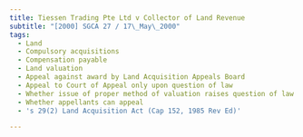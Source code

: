 ```yaml
---
title: Tiessen Trading Pte Ltd v Collector of Land Revenue
subtitle: "[2000] SGCA 27 / 17\_May\_2000"
tags:
  - Land
  - Compulsory acquisitions
  - Compensation payable
  - Land valuation
  - Appeal against award by Land Acquisition Appeals Board
  - Appeal to Court of Appeal only upon question of law
  - Whether issue of proper method of valuation raises question of law
  - Whether appellants can appeal
  - 's 29(2) Land Acquisition Act (Cap 152, 1985 Rev Ed)'

---
```


